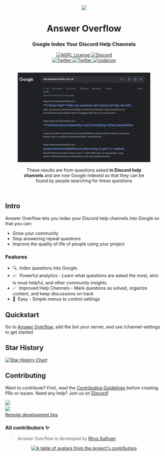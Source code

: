
<p align='center'>
<a href='https://answeroverflow.com/' target="_blank" rel="noopener">
    <img src="https://www.answeroverflow.com/content/branding/AnswerOverflowLOGO.png">
</a>
</p>

<div align="center">
  <h1>Answer Overflow</h1>
  <h3>Google Index Your Discord Help Channels<br /></h3>
  <a href="https://github.com/AnswerOverflow/AnswerOverflow/blob/main/LICENSE">
    <img alt="AGPL License" src="https://img.shields.io/github/license/AnswerOverflow/AnswerOverflow" />
  </a>
  <a href="https://discord.gg/Wny38ap7Tx">
    <img alt="Discord" src="https://img.shields.io/discord/952724385238761475?color=7389D8&label&logo=discord&logoColor=ffffff" />
  </a>
  <br />
  <a href="https://twitter.com/RhysSullivan">
    <img alt="Twitter" src="https://img.shields.io/twitter/url.svg?label=%40RhysSullivan&style=social&url=https%3A%2F%2Ftwitter.com%2RhysSullivan" />
  </a>
  <a href="https://twitter.com/AnswerOverflow">
    <img alt="Twitter" src="https://img.shields.io/twitter/url.svg?label=%40AnswerOverflow&style=social&url=https%3A%2F%2Ftwitter.com%2FAnswerOverflow" />
  </a>
   <a href="https://codecov.io/gh/AnswerOverflow/AnswerOverflow">
    <img alt="codecov" src="https://codecov.io/gh/AnswerOverflow/AnswerOverflow/branch/main/graph/badge.svg?token=8J0AQ77SOG">
  </a>

  <br />
  <br />
  <figure>
  <a href='https://google.com/search?q=site%3Aansweroverflow.com+c%23' target="_blank" rel="noopener">
    <img src="./assets/search-result-example.png" alt="Search results from Answer Overflow" />
  </a>
    <figcaption>
      <p align="center">
        These results are from questions asked <strong>in Discord help channels</strong> and are now Google indexed so that they can be found by people searching for these questions
      </p>
    </figcaption>
  </figure>
</div>

<br />

## Intro

Answer Overflow lets you index your Discord help channels into Google so that you can:

- Grow your community
- Stop answering repeat questions
- Improve the quality of life of people using your project

### Features

- 🔍&nbsp; Index questions into Google.
- 📈&nbsp; Powerful analytics - Learn what questions are asked the most, who is most helpful, and other community insights
- ✅&nbsp; Improved Help Channels - Mark questions as solved, organize content, and keep discussions on track
- 🐻&nbsp; Easy - Simple menus to control settings

## Quickstart

Go to [Answer Overflow](https://www.answeroverflow.com/), add the bot your server, and use /channel-settings to get started

## Star History

<a href="https://star-history.com/#AnswerOverflow/AnswerOverflow"><img src="https://api.star-history.com/svg?repos=AnswerOverflow/AnswerOverflow&type=Date" alt="Star History Chart" width="600" /></a>

## Contributing

Want to contribute? First, read the <a href="https://github.com/AnswerOverflow/AnswerOverflow/blob/main/CONTRIBUTING.md">Contributing Guidelines</a> before creating PRs or issues. Need any help? Join us on <a href="https://discord.gg/Wny38ap7Tx">Discord</a>!

<div align="left">
  <div>
  <a href="https://gitpod.io/https://github.com/AnswerOverflow/AnswerOverflow">
      <img src="https://gitpod.io/button/open-in-gitpod.svg" />
    </a>
  </div>
  <div>
    <a href="https://github.com/codespaces/new?hide_repo_select=true&ref=main&repo=533537084&machine=largePremiumLinux&devcontainer_path=.devcontainer%2Fdevcontainer.json&location=EastUs">
      <img src="https://github.com/codespaces/badge.svg">
    </a>
  </div>
  <a href="./CONTRIBUTING.md">
    Remote development tips
  </a>
</div>

### All contributors ✨

> Answer Overflow is developed by [Rhys Sullivan](https://twitter.com/RhysSullivan)

<a href="https://github.com/AnswerOverflow/AnswerOverflow/graphs/contributors">
  <p align="center">
    <img src="https://contrib.rocks/image?repo=AnswerOverflow/AnswerOverflow" alt="A table of avatars from the project's contributors" />
  </p>
</a>
